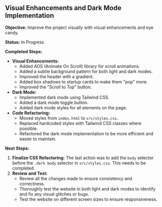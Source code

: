 ## Visual Enhancements and Dark Mode Implementation

**Objective:** Improve the project visually with visual enhancements and eye candy.

**Status:** In Progress

**Completed Steps:**

*   **Visual Enhancements:**
    *   Added AOS (Animate On Scroll) library for scroll animations.
    *   Added a subtle background pattern for both light and dark modes.
    *   Improved the header with a gradient.
    *   Added box shadows to startup cards to make them "pop" more.
    *   Improved the "Scroll to Top" button.
*   **Dark Mode:**
    *   Implemented dark mode using Tailwind CSS.
    *   Added a dark mode toggle button.
    *   Added dark mode styles for all elements on the page.
*   **Code Refactoring:**
    *   Moved styles from `index.html` to `src/styles.css`.
    *   Replaced hardcoded styles with Tailwind CSS classes where possible.
    *   Refactored the dark mode implementation to be more efficient and easier to maintain.

**Next Steps:**

1.  **Finalize CSS Refactoring:** The last action was to add the `body` selector before the `.dark body` selector in `src/styles.css`. This needs to be completed.
2.  **Review and Test:**
    *   Review all the changes made to ensure consistency and correctness.
    *   Thoroughly test the website in both light and dark modes to identify and fix any visual glitches or bugs.
    *   Test the website on different screen sizes to ensure responsiveness.
